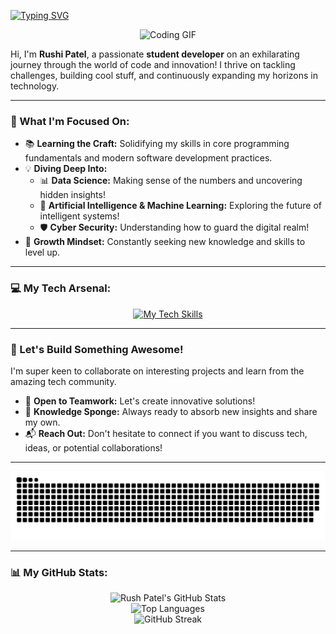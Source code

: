 <a href="https://git.io/typing-svg"><img src="https://readme-typing-svg.demolab.com?font=JetBrains+Mono&weight=500&size=15&pause=1500&color=28A745&center=true&width=435&lines=Rushi+Patel+%E2%80%A2+Code+Enthusiast+%E2%80%A2+Always+Learning;%26+Evolving+%E2%80%A2++Passionate+about+Software+%E2%9C%A8" alt="Typing SVG" /></a>
<p align="center">
  <img src="https://media.giphy.com/media/qgQUggAC3Pfv687qPC/giphy.gif" width="180" alt="Coding GIF">
</p>


Hi, I'm **Rushi Patel**, a passionate **student developer** on an exhilarating journey through the world of code and innovation! I thrive on tackling challenges, building cool stuff, and continuously expanding my horizons in technology.

---

### 🎯 What I'm Focused On:

*   📚 **Learning the Craft:** Solidifying my skills in core programming fundamentals and modern software development practices.
*   💡 **Diving Deep Into:**
    *   📊 **Data Science:** Making sense of the numbers and uncovering hidden insights!
    *   🤖 **Artificial Intelligence & Machine Learning:** Exploring the future of intelligent systems!
    *   🛡️ **Cyber Security:** Understanding how to guard the digital realm!
*   🌱 **Growth Mindset:** Constantly seeking new knowledge and skills to level up.

---

### 💻 My Tech Arsenal:

<p align="center">
  <a href="https://skillicons.dev">
    <img src="https://skillicons.dev/icons?i=html,css,javascript,python,java,c,cpp,git,linux,docker,vscode,twitter,notion,gmail,linkedin,react,discord,eclipse,devto,&perline=8" alt="My Tech Skills"/>
    
  </a>
</p>

---

### 🤝 Let's Build Something Awesome!

I'm super keen to collaborate on interesting projects and learn from the amazing tech community.
*   👯 **Open to Teamwork:** Let's create innovative solutions!
*   🧠 **Knowledge Sponge:** Always ready to absorb new insights and share my own.
*   📬 **Reach Out:** Don't hesitate to connect if you want to discuss tech, ideas, or potential collaborations!

---
<div align="center">

![snake gif](https://github.com/Rush1patel/Rush1patel/blob/output/github-snake.svg)

</div>

---

### 📊 My GitHub Stats:

<p align="center">
  <img src="https://github-readme-stats.vercel.app/api?username=Rush1patel&show_icons=true&theme=tokyonight&rank_icon=github&border_radius=10&hide_border=false" alt="Rush Patel's GitHub Stats" />
  <br/>
  <img src="https://github-readme-stats.vercel.app/api/top-langs/?username=Rush1patel&theme=tokyonight&hide_border=false&include_all_commits=false&count_private=true&layout=compact&langs_count=8&border_radius=10" alt="Top Languages" />
  <br/>
  <img src="https://nirzak-streak-stats.vercel.app/?user=Rush1patel&theme=tokyonight&hide_border=false&border_radius=10" alt="GitHub Streak" />
</p>
